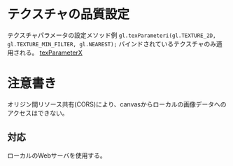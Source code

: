 # テクスチャの品質設定

テクスチャパラメータの設定メソッド例
`gl.texParameteri(gl.TEXTURE_2D, gl.TEXTURE_MIN_FILTER, gl.NEAREST);`
バインドされているテクスチャのみ適用される。
[texParameterX](https://developer.mozilla.org/en-US/docs/Web/API/WebGLRenderingContext/texParameter)

# 注意書き

オリジン間リソース共有(CORS)により、canvasからローカルの画像データへのアクセスはできない。

## 対応

ローカルのWebサーバを使用する。
